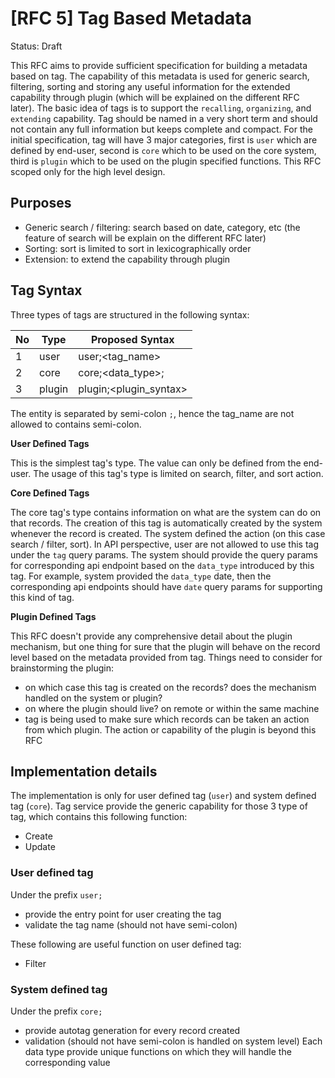 # [RFC 5] Tag Based Metadata
Status: Draft

This RFC aims to provide sufficient specification for building a metadata based on tag. The capability of this metadata is used for generic search, filtering, sorting and storing any useful information for the extended capability through plugin (which will be explained on the different RFC later). The basic idea of tags is to support the `recalling`, `organizing`, and `extending` capability. Tag should be named in a very short term and should not contain any full information but keeps complete and compact. For the initial specification, tag will have 3 major categories, first is `user` which are defined by end-user, second is `core` which to be used on the core system, third is `plugin` which to be used on the plugin specified functions. This RFC scoped only for the high level design.

## Purposes
- Generic search / filtering: search based on date, category, etc (the feature of search will be explain on the different RFC later)
- Sorting: sort is limited to sort in lexicographically order
- Extension: to extend the capability through plugin

## Tag Syntax
Three types of tags are structured in the following syntax:

| No | Type   | Proposed Syntax          |
|----|--------|--------------------------|
| 1  | user   | user;<tag_name>          |
| 2  | core   | core;<data_type>;<value> |
| 3  | plugin | plugin;<plugin_syntax>   |

The entity is separated by semi-colon `;`, hence the tag_name are not allowed to contains semi-colon.

**User Defined Tags**

This is the simplest tag's type. The value can only be defined from the end-user. The usage of this tag's type is limited on search, filter, and sort action.

**Core Defined Tags**

The core tag's type contains information on what are the system can do on that records. The creation of this tag is automatically created by the system whenever the record is created. The system defined the action (on this case search / filter, sort). In API perspective, user are not allowed to use this tag under the `tag` query params. The system should provide the query params for corresponding api endpoint based on the `data_type` introduced by this tag. For example, system provided the `data_type` date, then the corresponding api endpoints should have `date` query params for supporting this kind of tag.

**Plugin Defined Tags**

This RFC doesn't provide any comprehensive detail about the plugin mechanism, but one thing for sure that the plugin will behave on the record level based on the metadata provided from tag. Things need to consider for brainstorming the plugin:
- on which case this tag is created on the records? does the mechanism handled on the system or plugin?
- on where the plugin should live? on remote or within the same machine
- tag is being used to make sure which records can be taken an action from which plugin. The action or capability of the plugin is beyond this RFC

## Implementation details
The implementation is only for user defined tag (`user`) and system defined tag (`core`). Tag service provide the generic capability for those 3 type of tag, which contains this following function:
- Create
- Update

### User defined tag
Under the prefix `user;`
- provide the entry point for user creating the tag
- validate the tag name (should not have semi-colon)

These following are useful function on user defined tag:
- Filter

### System defined tag
Under the prefix `core;`
- provide autotag generation for every record created
- validation (should not have semi-colon is handled on system level)
Each data type provide unique functions on which they will handle the corresponding value
